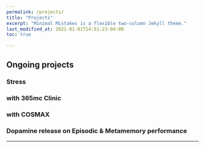 ```yaml
---
permalink: /projects/
title: "Projects"
excerpt: "Minimal Mistakes is a flexible two-column Jekyll theme."
last_modified_at: 2021-01-01T14:51:23-04:00
toc: true

---
```

## Ongoing projects
### Stress

### with 365mc Clinic

### with COSMAX

### Dopamine release on Episodic & Metamemory performance 



---

